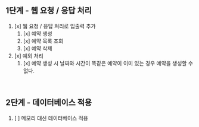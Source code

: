 ## 1단계 - 웹 요청 / 응답 처리

1. [x] 웹 요청 / 응답 처리로 입출력 추가
   1. [x] 예약 생성
   2. [x] 예약 목록 조회
   3. [x] 예약 삭제
2. [x] 예외 처리
   1. [x] 예약 생성 시 날짜와 시간이 똑같은 예약이 이미 있는 경우 예약을 생성할 수 없다.

<br>

## 2단계 - 데이터베이스 적용

1. [ ] 메모리 대신 데이터베이스 적용
